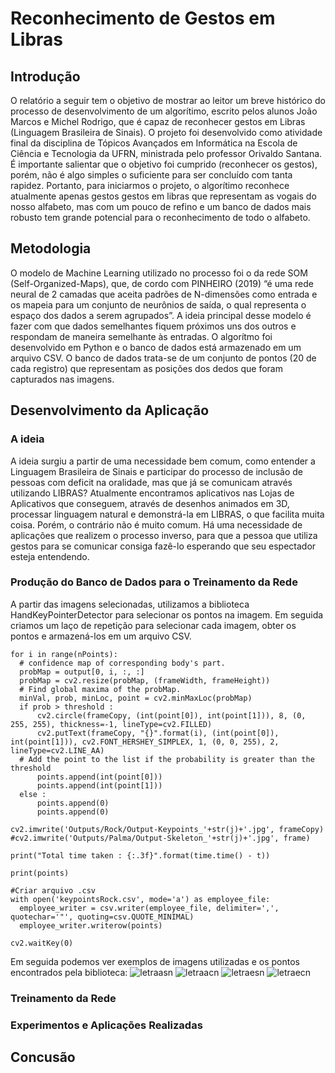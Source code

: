 # Reconhecimento de Gestos em Libras

## Introdução
   O relatório a seguir tem o objetivo de mostrar ao leitor um breve histórico do processo de desenvolvimento de um algorítimo, escrito pelos alunos João Marcos e Michel Rodrigo, que é capaz de reconhecer gestos em Libras (Linguagem Brasileira de Sinais).
   O projeto foi desenvolvido como atividade final da disciplina de Tópicos Avançados em Informática na Escola de Ciência e Tecnologia da UFRN, ministrada pelo professor Orivaldo Santana.
   É importante salientar que o objetivo foi cumprido (reconhecer os gestos), porém, não é algo simples o suficiente para ser concluído com tanta rapidez. Portanto, para iniciarmos o projeto, o algorítimo reconhece atualmente apenas gestos gestos em libras que representam as vogais do nosso alfabeto, mas com um pouco de refino e um banco de dados mais robusto tem grande potencial para o reconhecimento de todo o alfabeto.

## Metodologia
   O modelo de Machine Learning utilizado no processo foi o da rede SOM (Self-Organized-Maps), que, de cordo com PINHEIRO (2019) “é uma rede neural de 2 camadas que aceita padrões de N-dimensões como entrada e os mapeia para um conjunto de neurônios de saída, o qual representa o espaço dos dados a serem agrupados”.
   A ideia principal desse modelo é fazer com que dados semelhantes fiquem próximos uns dos outros e respondam de maneira semelhante às entradas.
   O algorítmo foi desenvolvido em Python e o banco de dados está armazenado em um arquivo CSV.
   O banco de dados trata-se de um conjunto de pontos (20 de cada registro) que representam as posições dos dedos que foram capturados nas imagens.

## Desenvolvimento da Aplicação
### A ideia
   A ideia surgiu a partir de uma necessidade bem comum, como entender a Linguagem Brasileira de Sinais e participar do processo de inclusão de pessoas com deficit na oralidade, mas que já se comunicam através utilizando LIBRAS?
   Atualmente encontramos aplicativos nas Lojas de Aplicativos que conseguem, através de desenhos animados em 3D, processar linguagem natural e demonstrá-la em LIBRAS, o que facilita muita coisa. Porém, o contrário não é muito comum.
   Há uma necessidade de aplicações que realizem o processo inverso, para que a pessoa que utiliza gestos para se comunicar consiga fazê-lo esperando que seu espectador esteja entendendo.

### Produção do Banco de Dados para o Treinamento da Rede
   A partir das imagens selecionadas, utilizamos a biblioteca HandKeyPointerDetector para selecionar os pontos na imagem. Em seguida criamos um laço de repetição para selecionar cada imagem, obter os pontos e armazená-los em um arquivo CSV.
```
for i in range(nPoints):
  # confidence map of corresponding body's part.
  probMap = output[0, i, :, :]
  probMap = cv2.resize(probMap, (frameWidth, frameHeight))
  # Find global maxima of the probMap.
  minVal, prob, minLoc, point = cv2.minMaxLoc(probMap)
  if prob > threshold :
      cv2.circle(frameCopy, (int(point[0]), int(point[1])), 8, (0, 255, 255), thickness=-1, lineType=cv2.FILLED)
      cv2.putText(frameCopy, "{}".format(i), (int(point[0]), int(point[1])), cv2.FONT_HERSHEY_SIMPLEX, 1, (0, 0, 255), 2, lineType=cv2.LINE_AA)
  # Add the point to the list if the probability is greater than the threshold
      points.append(int(point[0]))
      points.append(int(point[1]))
  else :
      points.append(0)
      points.append(0)

cv2.imwrite('Outputs/Rock/Output-Keypoints_'+str(j)+'.jpg', frameCopy)
#cv2.imwrite('Outputs/Palma/Output-Skeleton_'+str(j)+'.jpg', frame)

print("Total time taken : {:.3f}".format(time.time() - t))

print(points)

#Criar arquivo .csv
with open('keypointsRock.csv', mode='a') as employee_file:
  employee_writer = csv.writer(employee_file, delimiter=',', quotechar='"', quoting=csv.QUOTE_MINIMAL)
  employee_writer.writerow(points)

cv2.waitKey(0)
```
   Em seguida podemos ver exemplos de imagens utilizadas e os pontos encontrados pela biblioteca:
![letraasn](https://user-images.githubusercontent.com/55205574/69909834-d6c39c80-13df-11ea-912d-99dd09a0df44.jpeg)
![letraacn](https://user-images.githubusercontent.com/55205574/69909833-d6c39c80-13df-11ea-8af9-e49696f99c02.jpeg)
![letraesn](https://user-images.githubusercontent.com/55205574/69909836-d6c39c80-13df-11ea-9968-dd2e16e02c01.jpeg)
![letraecn](https://user-images.githubusercontent.com/55205574/69909835-d6c39c80-13df-11ea-89b9-12595ac4de56.jpeg)

### Treinamento da Rede

### Experimentos e Aplicações Realizadas

## Concusão
